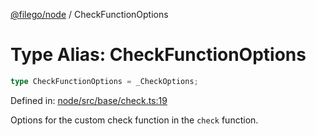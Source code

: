 [@filego/node](../README.md) / CheckFunctionOptions

# Type Alias: CheckFunctionOptions

```ts
type CheckFunctionOptions = _CheckOptions;
```

Defined in: [node/src/base/check.ts:19](https://github.com/alpheusday/filego.js/blob/1095b0b506cd20e40c6b51a386af0e8a45d893fb/packages/node/src/base/check.ts#L19)

Options for the custom check function in the `check` function.
